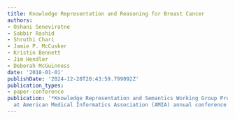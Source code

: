 ```yaml
---
title: Knowledge Representation and Reasoning for Breast Cancer
authors:
- Oshani Seneviratne
- Sabbir Rashid
- Shruthi Chari
- Jamie P. McCusker
- Kristin Bennett
- Jim Hendler
- Deborah McGuinness
date: '2018-01-01'
publishDate: '2024-12-28T20:43:59.799092Z'
publication_types:
- paper-conference
publication: '*Knowledge Representation and Semantics Working Group Pre-Symposium
  at American Medical Informatics Association (AMIA) annual conference 2018*'
---
```

